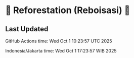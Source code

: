
# 🌳 Reforestation (Reboisasi) 🌲

## Last Updated

GitHub Actions time: Wed Oct  1 10:23:57 UTC 2025

Indonesia/Jakarta time: Wed Oct  1 17:23:57 WIB 2025
